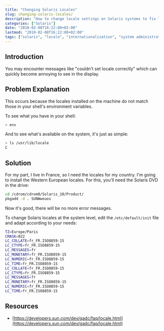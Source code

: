```yaml
---
title: "Changing Solaris Locales"
slug: changing-solaris-locales/
description: "How to change locale settings on Solaris systems to fix locale-related error messages and properly configure internationalization."
categories: ["Solaris"]
date: "2010-02-08T16:22:00+02:00"
lastmod: "2010-02-08T16:22:00+02:00"
tags: ["solaris", "locale", "internationalization", "system administration"]
---
```


## Introduction

You may encounter messages like "couldn't set locale correctly" which can quickly become annoying to see in the display.

## Problem Explanation

This occurs because the locales installed on the machine do not match those in your shell's environment variables.

To see what you have in your shell:

```bash
> env 
```

And to see what's available on the system, it's just as simple:

```bash
> ls /usr/lib/locale
C
```

## Solution

For my part, I live in France, so I need the locales for my country. I'm going to install the Western European locales. For this, you'll need the Solaris DVD in the drive:

```bash
cd /cdrom/cdrom0/Solaris_10/Product/
pkgadd -d . SUNWweuos
```

Now it's good, there will be no more error messages.

To change Solaris locales at the system level, edit the `/etc/default/init` file and adapt according to your needs:

```bash
TZ=Europe/Paris
CMASK=022
LC_COLLATE=fr_FR.ISO8859-15
LC_CTYPE=fr_FR.ISO8859-15
LC_MESSAGES=fr
LC_MONETARY=fr_FR.ISO8859-15
LC_NUMERIC=fr_FR.ISO8859-15
LC_TIME=fr_FR.ISO8859-15
LC_COLLATE=fr_FR.ISO8859-15
LC_CTYPE=fr_FR.ISO8859-15
LC_MESSAGES=fr
LC_MONETARY=fr_FR.ISO8859-15
LC_NUMERIC=fr_FR.ISO8859-15
LC_TIME=fr_FR.ISO8859-15
```

## Resources
- [https://developers.sun.com/dev/gadc/faq/locale.html](https://developers.sun.com/dev/gadc/faq/locale.html)
